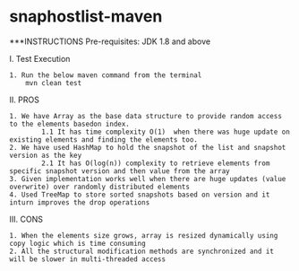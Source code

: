 # snaphostlist-maven

***INSTRUCTIONS
Pre-requisites:
		JDK 1.8 and above
		
I. Test Execution

	1. Run the below maven command from the terminal
	    mvn clean test
	
II. PROS

	1. We have Array as the base data structure to provide random access to the elements basedon index.
			1.1 It has time complexity O(1)  when there was huge update on existing elements and finding the elements too.
	2. We have used HashMap to hold the snapshot of the list and snapshot version as the key
			2.1 It has O(log(n)) complexity to retrieve elements from specific snapshot version and then value from the array
	3. Given implementation works well when there are huge updates (value overwrite) over randomly distributed elements
	4. Used TreeMap to store sorted snapshots based on version and it inturn improves the drop operations
	
III. CONS

	1. When the elements size grows, array is resized dynamically using copy logic which is time consuming
	2. All the structural modification methods are synchronized and it will be slower in multi-threaded access
